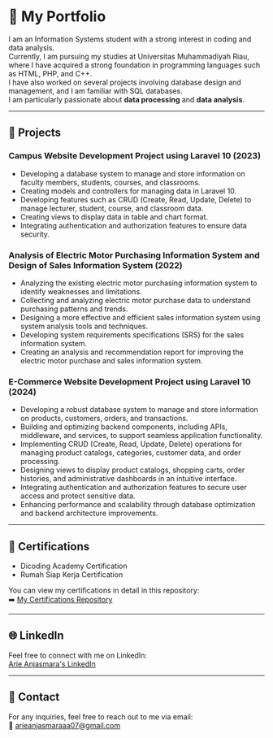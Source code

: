 # 💼 My Portfolio

I am an Information Systems student with a strong interest in coding and data analysis.  
Currently, I am pursuing my studies at Universitas Muhammadiyah Riau, where I have acquired a strong foundation in programming languages such as HTML, PHP, and C++.  
I have also worked on several projects involving database design and management, and I am familiar with SQL databases.  
I am particularly passionate about **data processing** and **data analysis**.

---

## 📂 Projects

### Campus Website Development Project using Laravel 10 (2023)
- Developing a database system to manage and store information on faculty members, students, courses, and classrooms.
- Creating models and controllers for managing data in Laravel 10.
- Developing features such as CRUD (Create, Read, Update, Delete) to manage lecturer, student, course, and classroom data.
- Creating views to display data in table and chart format.
- Integrating authentication and authorization features to ensure data security.

### Analysis of Electric Motor Purchasing Information System and Design of Sales Information System (2022)
- Analyzing the existing electric motor purchasing information system to identify weaknesses and limitations.
- Collecting and analyzing electric motor purchase data to understand purchasing patterns and trends.
- Designing a more effective and efficient sales information system using system analysis tools and techniques.
- Developing system requirements specifications (SRS) for the sales information system.
- Creating an analysis and recommendation report for improving the electric motor purchase and sales information system.

### E-Commerce Website Development Project using Laravel 10 (2024)
- Developing a robust database system to manage and store information on products, customers, orders, and transactions.
- Building and optimizing backend components, including APIs, middleware, and services, to support seamless application functionality.
- Implementing CRUD (Create, Read, Update, Delete) operations for managing product catalogs, categories, customer data, and order processing.
- Designing views to display product catalogs, shopping carts, order histories, and administrative dashboards in an intuitive interface.
- Integrating authentication and authorization features to secure user access and protect sensitive data.
- Enhancing performance and scalability through database optimization and backend architecture improvements.

---

## 🌟 Certifications
- Dicoding Academy Certification  
- Rumah Siap Kerja Certification  

You can view my certifications in detail in this repository:  
➡️ [My Certifications Repository](https://github.com/anjas07/certificate.git)

---

## 🌐 LinkedIn
Feel free to connect with me on LinkedIn:  
[Arie Anjasmara's LinkedIn](https://www.linkedin.com/in/arie-anjasmara-675600223/)

---

## 📧 Contact
For any inquiries, feel free to reach out to me via email:  
📧 [arieanjasmaraaa07@gmail.com](mailto:arieanjasmaraaa07@gmail.com)
